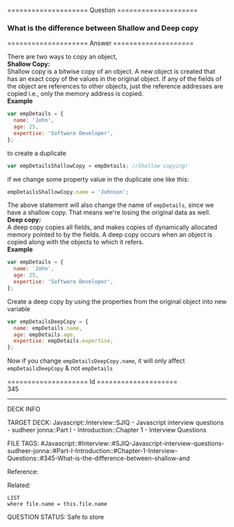 ==================== Question ====================  

### What is the difference between Shallow and Deep copy  

==================== Answer ====================  

There are two ways to copy an object,  
**Shallow Copy:**  
Shallow copy is a bitwise copy of an object. A new object is created that has an
exact copy of the values in the original object. If any of the fields of the
object are references to other objects, just the reference addresses are copied
i.e., only the memory address is copied.  
**Example**

```javascript
var empDetails = {
  name: 'John',
  age: 25,
  expertise: 'Software Developer',
};
```

to create a duplicate

```javascript
var empDetailsShallowCopy = empDetails; //Shallow copying!
```

if we change some property value in the duplicate one like this:

```javascript
empDetailsShallowCopy.name = 'Johnson';
```

The above statement will also change the name of `empDetails`, since we have a
shallow copy. That means we're losing the original data as well.  
**Deep copy:**  
A deep copy copies all fields, and makes copies of dynamically allocated memory
pointed to by the fields. A deep copy occurs when an object is copied along with
the objects to which it refers.  
**Example**

```javascript
var empDetails = {
  name: 'John',
  age: 25,
  expertise: 'Software Developer',
};
```

Create a deep copy by using the properties from the original object into new
variable

```javascript
var empDetailsDeepCopy = {
  name: empDetails.name,
  age: empDetails.age,
  expertise: empDetails.expertise,
};
```

Now if you change `empDetailsDeepCopy.name`, it will only affect
`empDetailsDeepCopy` & not `empDetails`

==================== Id ====================  
345

---

DECK INFO

TARGET DECK: Javascript::Interview::SJIQ - Javascript interview questions - sudheer jonna::Part I - Introduction::Chapter 1 - Interview Questions

FILE TAGS: #Javascript::#Interview::#SJIQ-Javascript-interview-questions-sudheer-jonna::#Part-I-Introduction::#Chapter-1-Interview-Questions::#345-What-is-the-difference-between-shallow-and

Reference:

Related:

```dataview
LIST
where file.name = this.file.name
```

QUESTION STATUS: Safe to store
